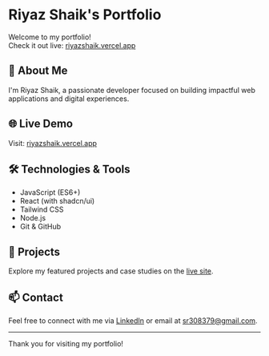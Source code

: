 # Riyaz Shaik's Portfolio

Welcome to my portfolio!  
Check it out live: [riyazshaik.vercel.app](https://riyazshaik.vercel.app)

## 🚀 About Me

I'm Riyaz Shaik, a passionate developer focused on building impactful web applications and digital experiences.

## 🌐 Live Demo

Visit: [riyazshaik.vercel.app](https://riyazshaik.vercel.app)

## 🛠️ Technologies & Tools


- JavaScript (ES6+)
- React (with shadcn/ui)
- Tailwind CSS
- Node.js
- Git & GitHub

## 📂 Projects

Explore my featured projects and case studies on the [live site](https://riyazshaik.vercel.app).

## 📫 Contact

Feel free to connect with me via [LinkedIn](https://www.linkedin.com/in/shaikriyaz668/) or email at sr308379@gmail.com.

---

Thank you for visiting my portfolio!